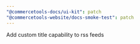```yaml
---
"@commercetools-docs/ui-kit": patch
"@commercetools-website/docs-smoke-test": patch
---
```


Add custom title capability to rss feeds
